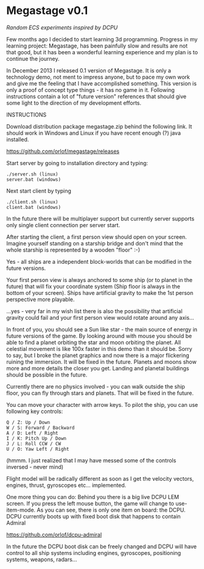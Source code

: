 Megastage v0.1
==============
<i>Random ECS experiments inspired by DCPU</i>


Few months ago I decided to start learning 3d programming. Progress in my learning project: Megastage, has been painfully slow and results are not that good, but it has been a wonderful learning experience and my plan is to continue the journey.

In December 2013 I released 0.1 version of Megastage. It is only a technology demo, not ment to impress anyone, but to pace my own work and give me the feeling that I have accomplished something. This version is only a proof of concept type things - it has no game in it. Following instructions contain a lot of "future version" references that should give some light to the direction of my development efforts. 

INSTRUCTIONS

Download distribution package megastage.zip behind the following link. It should work in Windows and Linux if you have recent enough (?) java installed.

https://github.com/orlof/megastage/releases

Start server by going to installation directory and typing:

    ./server.sh (linux)
    server.bat (windows)

Next start client by typing

    ./client.sh (linux)
    client.bat (windows)
 
In the future there will be multiplayer support but currently server supports only single client connection per server start.

After starting the client, a first person view should open on your screen. Imagine yourself standing on a starship bridge and don't mind that the whole starship is represented by a wooden "floor" :-)

Yes - all ships are a independent block-worlds that can be modified in the future versions.

Your first person view is always anchored to some ship (or to planet in the future) that will fix your coordinate system (Ship floor is always in the bottom of your screen). Ships have artificial gravity to make the 1st person perspective more playable.

...yes - very far in my wish list there is also the possibility that artificial gravity could fail and your first person view would rotate around any axis...

In front of you, you should see a Sun like star - the main source of energy in future versions of the game. By looking around with mouse you should be able to find a planet orbiting the star and moon orbiting the planet. All celestial movement is like 100x faster in this demo than it should be. Sorry to say, but I broke the planet graphics and now there is a major flickering ruining the immersion. It will be fixed in the future. Planets and moons show more and more details the closer you get. Landing and planetal buildings should be possible in the future.

Currently there are no physics involved - you can walk outside the ship floor, you can fly through stars and planets. That will be fixed in the future.

You can move your character with arrow keys. To pilot the ship, you can use following key controls:

    Q / Z: Up / Down
    W / S: Forward / Backward
    A / D: Left / Right
    I / K: Pitch Up / Down
    J / L: Roll CCW / CW
    U / O: Yaw Left / Right

(hmmm. I just realized that I may have messed some of the controls inversed - never mind)

Flight model will be radically different as soon as I get the velocity vectors, engines, thrust, gyroscopes etc... implemented.

One more thing you can do: Behind you there is a big live DCPU LEM screen. If you press the left mouse button, the game will change to use-item-mode. As you can see, there is only one item on board: the DCPU. DCPU currently boots up with fixed boot disk that happens to contain Admiral 

https://github.com/orlof/dcpu-admiral

In the future the DCPU boot disk can be freely changed and DCPU will have control to all ship systems including engines, gyroscopes, positioning systems, weapons, radars...

